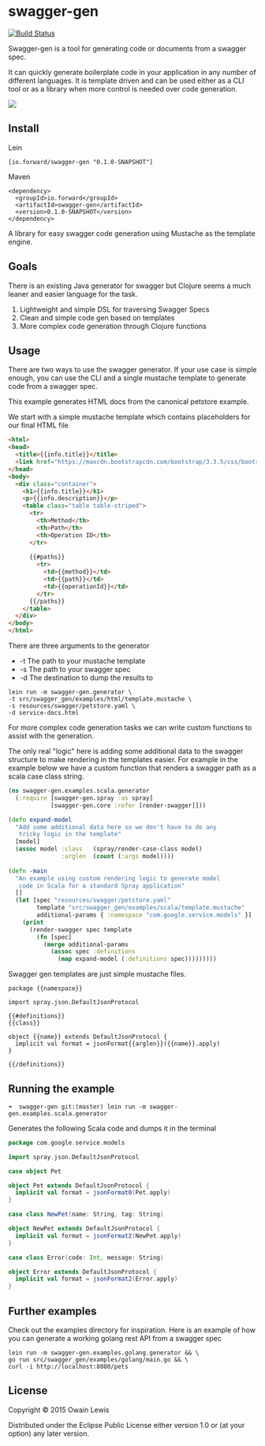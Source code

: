 # swagger-gen

[![Build Status](https://travis-ci.org/owainlewis/swagger-gen.svg)](https://travis-ci.org/owainlewis/swagger-gen)

Swagger-gen is a tool for generating code or documents from a swagger spec. 

It can quickly generate boilerplate code in your application in any number of different languages. It is template driven and can be used either as a CLI tool or as a library when more control is needed over code generation.

![](http://www.davenewson.com/_media/tutorials/php/swagger-logo.gif)

## Install

Lein

```
[io.forward/swagger-gen "0.1.0-SNAPSHOT"]
```

Maven

```
<dependency>
  <groupId>io.forward</groupId>
  <artifactId>swagger-gen</artifactId>
  <version>0.1.0-SNAPSHOT</version>
</dependency>
```

A library for easy swagger code generation using Mustache as the template engine.

## Goals

There is an existing Java generator for swagger but Clojure seems a much leaner and easier language for the task.

1. Lightweight and simple DSL for traversing Swagger Specs
2. Clean and simple code gen based on templates
3. More complex code generation through Clojure functions

## Usage

There are two ways to use the swagger generator. If your use case is simple enough, you can use 
the CLI and a single mustache template to generate code from a swagger spec.

This example generates HTML docs from the canonical petstore example.

We start with a simple mustache template which contains placeholders for our final HTML file

```html
<html>
<head>
  <title>{{info.title}}</title>
  <link href="https://maxcdn.bootstrapcdn.com/bootstrap/3.3.5/css/bootstrap.min.css" rel="stylesheet"/>
</head>
<body>
  <div class="container">
    <h1>{{info.title}}</h1>
    <p>{{info.description}}</p>
    <table class="table table-striped">
      <tr>
        <th>Method</th>
        <th>Path</th>
        <th>Operation ID</th>
      </tr>
  
      {{#paths}}
        <tr>
          <td>{{method}}</td>
          <td>{{path}}</td>
          <td>{{operationId}}</td>
        </tr>
      {{/paths}}
    </table>
  </div>
</body>
</html>
```

There are three arguments to the generator

+ -t The path to your mustache template
+ -s The path to your swagger spec
+ -d The destination to dump the results to

```
lein run -m swagger-gen.generator \
-t src/swagger_gen/examples/html/template.mustache \
-s resources/swagger/petstore.yaml \
-d service-docs.html
```

For more complex code generation tasks we can write custom functions to assist with the generation.

The only real "logic" here is adding some additional data to the swagger structure to make rendering in the templates
easier. For example in the example below we have a custom function that renders a swagger path as a scala
case class string.

```clojure
(ns swagger-gen.examples.scala.generator
  (:require [swagger-gen.spray :as spray]
            [swagger-gen.core :refer [render-swagger]]))

(defn expand-model
  "Add some additional data here so we don't have to do any 
   tricky logic in the template"
  [model]
  (assoc model :class   (spray/render-case-class model)
               :arglen  (count (:args model))))
           
(defn -main
  "An example using custom rendering logic to generate model
   code in Scala for a standard Spray application"
  []
  (let [spec "resources/swagger/petstore.yaml"
        template "src/swagger_gen/examples/scala/template.mustache"
        additional-params { :namespace "com.google.service.models" }]
    (print
      (render-swagger spec template
        (fn [spec]
          (merge additional-params
            (assoc spec :definitions
              (map expand-model (:definitions spec)))))))))
```

Swagger gen templates are just simple mustache files. 

```
package {{namespace}}

import spray.json.DefaultJsonProtocol

{{#definitions}}
{{class}}

object {{name}} extends DefaultJsonProtocol {
  implicit val format = jsonFormat{{arglen}}({{name}}.apply)
}

{{/definitions}}
```

## Running the example

```
➜  swagger-gen git:(master) lein run -m swagger-gen.examples.scala.generator
```

Generates the following Scala code and dumps it in the terminal

```scala
package com.google.service.models

import spray.json.DefaultJsonProtocol

case object Pet

object Pet extends DefaultJsonProtocol {
  implicit val format = jsonFormat0(Pet.apply)
}

case class NewPet(name: String, tag: String)

object NewPet extends DefaultJsonProtocol {
  implicit val format = jsonFormat2(NewPet.apply)
}

case class Error(code: Int, message: String)

object Error extends DefaultJsonProtocol {
  implicit val format = jsonFormat2(Error.apply)
}

```

## Further examples

Check out the examples directory for inspiration. Here is an example of how you can generate a working golang rest
API from a swagger spec

```
lein run -m swagger-gen.examples.golang.generator && \
go run src/swagger_gen/examples/golang/main.go && \
curl -i http://localhost:8080/pets
```

## License

Copyright © 2015 Owain Lewis

Distributed under the Eclipse Public License either version 1.0 or (at
your option) any later version.

